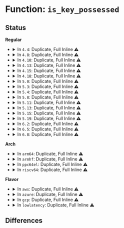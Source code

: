 # Function: <code>is_key_possessed</code>

## Status
<b>Regular</b>
<ul>
<li>
<details>
<summary>In <code>4.4</code>: Duplicate, Full Inline ⚠️</summary>

**Collision:** Static Duplication

**Inline:** Full

**Transformation:** False

**Instances:**

```
In security/keys/key.c (0)
Location: include/linux/key.h:124
Inline: True
```
```
In security/keys/keyring.c (0)
Location: include/linux/key.h:124
Inline: True
```
```
In security/keys/keyctl.c (0)
Location: include/linux/key.h:124
Inline: True
```
```
In security/keys/permission.c (0)
Location: include/linux/key.h:124
Inline: True
```
</details>
</li>
<li>
<details>
<summary>In <code>4.8</code>: Duplicate, Full Inline ⚠️</summary>

**Collision:** Static Duplication

**Inline:** Full

**Transformation:** False

**Instances:**

```
In security/keys/key.c (ffffffff8136547e)
Location: include/linux/key.h:124
Inline: True
Inline callers:
  - security/keys/key.c:key_create_or_update
```
```
In security/keys/keyring.c (ffffffff813665a9)
Location: include/linux/key.h:124
Inline: True
Inline callers:
  - security/keys/keyring.c:find_key_to_update
  - security/keys/keyring.c:keyring_search_aux
```
```
In security/keys/keyctl.c (0)
Location: include/linux/key.h:124
Inline: True
```
```
In security/keys/permission.c (0)
Location: include/linux/key.h:124
Inline: True
```
</details>
</li>
<li>
<details>
<summary>In <code>4.10</code>: Duplicate, Full Inline ⚠️</summary>

**Collision:** Static Duplication

**Inline:** Full

**Transformation:** False

**Instances:**

```
In security/keys/key.c (ffffffff8137bc9e)
Location: include/linux/key.h:124
Inline: True
Inline callers:
  - security/keys/key.c:key_create_or_update
```
```
In security/keys/keyring.c (ffffffff8137cdc9)
Location: include/linux/key.h:124
Inline: True
Inline callers:
  - security/keys/keyring.c:find_key_to_update
  - security/keys/keyring.c:keyring_search_aux
```
```
In security/keys/keyctl.c (0)
Location: include/linux/key.h:124
Inline: True
```
```
In security/keys/permission.c (0)
Location: include/linux/key.h:124
Inline: True
```
</details>
</li>
<li>
<details>
<summary>In <code>4.13</code>: Duplicate, Full Inline ⚠️</summary>

**Collision:** Static Duplication

**Inline:** Full

**Transformation:** False

**Instances:**

```
In security/keys/key.c (ffffffff8138f875)
Location: include/linux/key.h:125
Inline: True
Inline callers:
  - security/keys/key.c:key_create_or_update
```
```
In security/keys/keyring.c (ffffffff81390b49)
Location: include/linux/key.h:125
Inline: True
Inline callers:
  - security/keys/keyring.c:find_key_to_update
  - security/keys/keyring.c:keyring_search_aux
```
```
In security/keys/keyctl.c (0)
Location: include/linux/key.h:125
Inline: True
```
```
In security/keys/permission.c (0)
Location: include/linux/key.h:125
Inline: True
```
</details>
</li>
<li>
<details>
<summary>In <code>4.15</code>: Duplicate, Full Inline ⚠️</summary>

**Collision:** Static Duplication

**Inline:** Full

**Transformation:** False

**Instances:**

```
In security/keys/key.c (ffffffff813b4de4)
Location: include/linux/key.h:126
Inline: True
Inline callers:
  - security/keys/key.c:key_create_or_update
```
```
In security/keys/keyring.c (ffffffff813b60f2)
Location: include/linux/key.h:126
Inline: True
Inline callers:
  - security/keys/keyring.c:find_key_to_update
  - security/keys/keyring.c:keyring_search_aux
```
```
In security/keys/keyctl.c (0)
Location: include/linux/key.h:126
Inline: True
```
```
In security/keys/permission.c (0)
Location: include/linux/key.h:126
Inline: True
```
</details>
</li>
<li>
<details>
<summary>In <code>4.18</code>: Duplicate, Full Inline ⚠️</summary>

**Collision:** Static Duplication

**Inline:** Full

**Transformation:** False

**Instances:**

```
In security/keys/key.c (0)
Location: include/linux/key.h:126
Inline: True
```
```
In security/keys/keyring.c (ffffffff813e6766)
Location: include/linux/key.h:126
Inline: True
Inline callers:
  - security/keys/keyring.c:keyring_search_aux
```
```
In security/keys/keyctl.c (ffffffff813e7f92)
Location: include/linux/key.h:126
Inline: True
Inline callers:
  - security/keys/keyctl.c:keyctl_read_key
```
```
In security/keys/permission.c (ffffffff813e913f)
Location: include/linux/key.h:126
Inline: True
Inline callers:
  - security/keys/permission.c:key_task_permission
```
</details>
</li>
<li>
<details>
<summary>In <code>5.0</code>: Duplicate, Full Inline ⚠️</summary>

**Collision:** Static Duplication

**Inline:** Full

**Transformation:** False

**Instances:**

```
In security/keys/key.c (0)
Location: include/linux/key.h:126
Inline: True
```
```
In security/keys/keyring.c (ffffffff81400f56)
Location: include/linux/key.h:126
Inline: True
Inline callers:
  - security/keys/keyring.c:keyring_search_aux
```
```
In security/keys/keyctl.c (ffffffff81402792)
Location: include/linux/key.h:126
Inline: True
Inline callers:
  - security/keys/keyctl.c:keyctl_read_key
```
```
In security/keys/permission.c (ffffffff81403b6f)
Location: include/linux/key.h:126
Inline: True
Inline callers:
  - security/keys/permission.c:key_task_permission
```
</details>
</li>
<li>
<details>
<summary>In <code>5.3</code>: Duplicate, Full Inline ⚠️</summary>

**Collision:** Static Duplication

**Inline:** Full

**Transformation:** False

**Instances:**

```
In security/keys/key.c (0)
Location: include/linux/key.h:143
Inline: True
```
```
In security/keys/keyring.c (ffffffff8142d786)
Location: include/linux/key.h:143
Inline: True
Inline callers:
  - security/keys/keyring.c:keyring_search_rcu
```
```
In security/keys/keyctl.c (ffffffff8142f3e2)
Location: include/linux/key.h:143
Inline: True
Inline callers:
  - security/keys/keyctl.c:keyctl_read_key
```
```
In security/keys/permission.c (ffffffff814307d9)
Location: include/linux/key.h:143
Inline: True
Inline callers:
  - security/keys/permission.c:key_task_permission
```
</details>
</li>
<li>
<details>
<summary>In <code>5.4</code>: Duplicate, Full Inline ⚠️</summary>

**Collision:** Static Duplication

**Inline:** Full

**Transformation:** False

**Instances:**

```
In security/keys/key.c (0)
Location: include/linux/key.h:143
Inline: True
```
```
In security/keys/keyring.c (ffffffff814474d6)
Location: include/linux/key.h:143
Inline: True
Inline callers:
  - security/keys/keyring.c:keyring_search_rcu
```
```
In security/keys/keyctl.c (ffffffff81449142)
Location: include/linux/key.h:143
Inline: True
Inline callers:
  - security/keys/keyctl.c:keyctl_read_key
```
```
In security/keys/permission.c (ffffffff8144a539)
Location: include/linux/key.h:143
Inline: True
Inline callers:
  - security/keys/permission.c:key_task_permission
```
</details>
</li>
<li>
<details>
<summary>In <code>5.8</code>: Duplicate, Full Inline ⚠️</summary>

**Collision:** Static Duplication

**Inline:** Full

**Transformation:** False

**Instances:**

```
In security/keys/key.c (0)
Location: include/linux/key.h:160
Inline: True
```
```
In security/keys/keyring.c (ffffffff81498c26)
Location: include/linux/key.h:160
Inline: True
Inline callers:
  - security/keys/keyring.c:keyring_search_rcu
```
```
In security/keys/keyctl.c (ffffffff8149a821)
Location: include/linux/key.h:160
Inline: True
Inline callers:
  - security/keys/keyctl.c:keyctl_read_key
```
```
In security/keys/permission.c (ffffffff8149c079)
Location: include/linux/key.h:160
Inline: True
Inline callers:
  - security/keys/permission.c:key_task_permission
```
</details>
</li>
<li>
<details>
<summary>In <code>5.11</code>: Duplicate, Full Inline ⚠️</summary>

**Collision:** Static Duplication

**Inline:** Full

**Transformation:** False

**Instances:**

```
In security/keys/key.c (0)
Location: include/linux/key.h:160
Inline: True
```
```
In security/keys/keyring.c (ffffffff814b6696)
Location: include/linux/key.h:160
Inline: True
Inline callers:
  - security/keys/keyring.c:keyring_search_rcu
```
```
In security/keys/keyctl.c (ffffffff814b8451)
Location: include/linux/key.h:160
Inline: True
Inline callers:
  - security/keys/keyctl.c:keyctl_read_key
```
```
In security/keys/permission.c (ffffffff814b9b19)
Location: include/linux/key.h:160
Inline: True
Inline callers:
  - security/keys/permission.c:key_task_permission
```
</details>
</li>
<li>
<details>
<summary>In <code>5.13</code>: Duplicate, Full Inline ⚠️</summary>

**Collision:** Static Duplication

**Inline:** Full

**Transformation:** False

**Instances:**

```
In security/keys/key.c (0)
Location: include/linux/key.h:160
Inline: True
```
```
In security/keys/keyring.c (ffffffff814bc4e6)
Location: include/linux/key.h:160
Inline: True
Inline callers:
  - security/keys/keyring.c:keyring_search_rcu
```
```
In security/keys/keyctl.c (ffffffff814be2c1)
Location: include/linux/key.h:160
Inline: True
Inline callers:
  - security/keys/keyctl.c:keyctl_read_key
```
```
In security/keys/permission.c (ffffffff814bf999)
Location: include/linux/key.h:160
Inline: True
Inline callers:
  - security/keys/permission.c:key_task_permission
```
</details>
</li>
<li>
<details>
<summary>In <code>5.15</code>: Duplicate, Full Inline ⚠️</summary>

**Collision:** Static Duplication

**Inline:** Full

**Transformation:** False

**Instances:**

```
In security/keys/key.c (0)
Location: include/linux/key.h:160
Inline: True
```
```
In security/keys/keyring.c (ffffffff81514f06)
Location: include/linux/key.h:160
Inline: True
Inline callers:
  - security/keys/keyring.c:keyring_search_rcu
```
```
In security/keys/keyctl.c (ffffffff81516ce1)
Location: include/linux/key.h:160
Inline: True
Inline callers:
  - security/keys/keyctl.c:keyctl_read_key
```
```
In security/keys/permission.c (ffffffff815183b9)
Location: include/linux/key.h:160
Inline: True
Inline callers:
  - security/keys/permission.c:key_task_permission
```
</details>
</li>
<li>
<details>
<summary>In <code>5.19</code>: Duplicate, Full Inline ⚠️</summary>

**Collision:** Static Duplication

**Inline:** Full

**Transformation:** False

**Instances:**

```
In security/keys/key.c (0)
Location: include/linux/key.h:160
Inline: True
```
```
In security/keys/keyring.c (ffffffff815a7676)
Location: include/linux/key.h:160
Inline: True
Inline callers:
  - security/keys/keyring.c:keyring_search_rcu
```
```
In security/keys/keyctl.c (ffffffff815a961a)
Location: include/linux/key.h:160
Inline: True
Inline callers:
  - security/keys/keyctl.c:keyctl_read_key
```
```
In security/keys/permission.c (ffffffff815aaedf)
Location: include/linux/key.h:160
Inline: True
Inline callers:
  - security/keys/permission.c:key_task_permission
```
</details>
</li>
<li>
<details>
<summary>In <code>6.2</code>: Duplicate, Full Inline ⚠️</summary>

**Collision:** Static Duplication

**Inline:** Full

**Transformation:** False

**Instances:**

```
In security/keys/key.c (0)
Location: include/linux/key.h:166
Inline: True
```
```
In security/keys/keyring.c (ffffffff816516a6)
Location: include/linux/key.h:166
Inline: True
Inline callers:
  - security/keys/keyring.c:keyring_search_rcu
```
```
In security/keys/keyctl.c (ffffffff8165386a)
Location: include/linux/key.h:166
Inline: True
Inline callers:
  - security/keys/keyctl.c:keyctl_read_key
```
```
In security/keys/permission.c (ffffffff8165528f)
Location: include/linux/key.h:166
Inline: True
Inline callers:
  - security/keys/permission.c:key_task_permission
```
</details>
</li>
<li>
<details>
<summary>In <code>6.5</code>: Duplicate, Full Inline ⚠️</summary>

**Collision:** Static Duplication

**Inline:** Full

**Transformation:** False

**Instances:**

```
In security/keys/key.c (0)
Location: include/linux/key.h:166
Inline: True
```
```
In security/keys/keyring.c (ffffffff81689f56)
Location: include/linux/key.h:166
Inline: True
Inline callers:
  - security/keys/keyring.c:keyring_search_rcu
```
```
In security/keys/keyctl.c (ffffffff8168c07a)
Location: include/linux/key.h:166
Inline: True
Inline callers:
  - security/keys/keyctl.c:keyctl_read_key
```
```
In security/keys/permission.c (ffffffff8168dad7)
Location: include/linux/key.h:166
Inline: True
Inline callers:
  - security/keys/permission.c:key_task_permission
```
</details>
</li>
<li>
<details>
<summary>In <code>6.8</code>: Duplicate, Full Inline ⚠️</summary>

**Collision:** Static Duplication

**Inline:** Full

**Transformation:** False

**Instances:**

```
In security/keys/key.c (0)
Location: include/linux/key.h:166
Inline: True
```
```
In security/keys/keyring.c (ffffffff816c6456)
Location: include/linux/key.h:166
Inline: True
Inline callers:
  - security/keys/keyring.c:keyring_search_rcu
```
```
In security/keys/keyctl.c (ffffffff816c857a)
Location: include/linux/key.h:166
Inline: True
Inline callers:
  - security/keys/keyctl.c:keyctl_read_key
```
```
In security/keys/permission.c (ffffffff816ca027)
Location: include/linux/key.h:166
Inline: True
Inline callers:
  - security/keys/permission.c:key_task_permission
```
</details>
</li>
</ul>
<b>Arch</b>
<ul>
<li>
<details>
<summary>In <code>arm64</code>: Duplicate, Full Inline ⚠️</summary>

**Collision:** Static Duplication

**Inline:** Full

**Transformation:** False

**Instances:**

```
In security/keys/key.c (0)
Location: include/linux/key.h:143
Inline: True
```
```
In security/keys/keyring.c (ffff800010530cb0)
Location: include/linux/key.h:143
Inline: True
Inline callers:
  - security/keys/keyring.c:keyring_search_rcu
```
```
In security/keys/keyctl.c (ffff800010532c68)
Location: include/linux/key.h:143
Inline: True
Inline callers:
  - security/keys/keyctl.c:keyctl_read_key
```
```
In security/keys/permission.c (ffff8000105341a4)
Location: include/linux/key.h:143
Inline: True
Inline callers:
  - security/keys/permission.c:key_task_permission
```
</details>
</li>
<li>
<details>
<summary>In <code>armhf</code>: Duplicate, Full Inline ⚠️</summary>

**Collision:** Static Duplication

**Inline:** Full

**Transformation:** False

**Instances:**

```
In security/keys/key.c (0)
Location: include/linux/key.h:143
Inline: True
```
```
In security/keys/keyring.c (c06e8b24)
Location: include/linux/key.h:143
Inline: True
Inline callers:
  - security/keys/keyring.c:keyring_search_rcu
```
```
In security/keys/keyctl.c (c06ea580)
Location: include/linux/key.h:143
Inline: True
Inline callers:
  - security/keys/keyctl.c:keyctl_read_key
```
```
In security/keys/permission.c (c06eb8a8)
Location: include/linux/key.h:143
Inline: True
Inline callers:
  - security/keys/permission.c:key_task_permission
```
</details>
</li>
<li>
<details>
<summary>In <code>ppc64el</code>: Duplicate, Full Inline ⚠️</summary>

**Collision:** Static Duplication

**Inline:** Full

**Transformation:** False

**Instances:**

```
In security/keys/key.c (0)
Location: include/linux/key.h:143
Inline: True
```
```
In security/keys/keyring.c (c00000000067df10)
Location: include/linux/key.h:143
Inline: True
Inline callers:
  - security/keys/keyring.c:keyring_search_rcu
```
```
In security/keys/keyctl.c (c0000000006806b0)
Location: include/linux/key.h:143
Inline: True
Inline callers:
  - security/keys/keyctl.c:keyctl_read_key
```
```
In security/keys/permission.c (c00000000068218c)
Location: include/linux/key.h:143
Inline: True
Inline callers:
  - security/keys/permission.c:key_task_permission
```
</details>
</li>
<li>
<details>
<summary>In <code>riscv64</code>: Duplicate, Full Inline ⚠️</summary>

**Collision:** Static Duplication

**Inline:** Full

**Transformation:** False

**Instances:**

```
In security/keys/key.c (0)
Location: include/linux/key.h:143
Inline: True
```
```
In security/keys/keyring.c (ffffffe000391e06)
Location: include/linux/key.h:143
Inline: True
Inline callers:
  - security/keys/keyring.c:keyring_search_rcu
```
```
In security/keys/keyctl.c (ffffffe00039344a)
Location: include/linux/key.h:143
Inline: True
Inline callers:
  - security/keys/keyctl.c:keyctl_read_key
```
```
In security/keys/permission.c (ffffffe000394400)
Location: include/linux/key.h:143
Inline: True
Inline callers:
  - security/keys/permission.c:key_task_permission
```
</details>
</li>
</ul>
<b>Flavor</b>
<ul>
<li>
<details>
<summary>In <code>aws</code>: Duplicate, Full Inline ⚠️</summary>

**Collision:** Static Duplication

**Inline:** Full

**Transformation:** False

**Instances:**

```
In security/keys/key.c (0)
Location: include/linux/key.h:143
Inline: True
```
```
In security/keys/keyring.c (ffffffff8143fab6)
Location: include/linux/key.h:143
Inline: True
Inline callers:
  - security/keys/keyring.c:keyring_search_rcu
```
```
In security/keys/keyctl.c (ffffffff81441722)
Location: include/linux/key.h:143
Inline: True
Inline callers:
  - security/keys/keyctl.c:keyctl_read_key
```
```
In security/keys/permission.c (ffffffff81442b19)
Location: include/linux/key.h:143
Inline: True
Inline callers:
  - security/keys/permission.c:key_task_permission
```
</details>
</li>
<li>
<details>
<summary>In <code>azure</code>: Duplicate, Full Inline ⚠️</summary>

**Collision:** Static Duplication

**Inline:** Full

**Transformation:** False

**Instances:**

```
In security/keys/key.c (0)
Location: include/linux/key.h:143
Inline: True
```
```
In security/keys/keyring.c (ffffffff81430526)
Location: include/linux/key.h:143
Inline: True
Inline callers:
  - security/keys/keyring.c:keyring_search_rcu
```
```
In security/keys/keyctl.c (ffffffff81432192)
Location: include/linux/key.h:143
Inline: True
Inline callers:
  - security/keys/keyctl.c:keyctl_read_key
```
```
In security/keys/permission.c (ffffffff81433569)
Location: include/linux/key.h:143
Inline: True
Inline callers:
  - security/keys/permission.c:key_task_permission
```
</details>
</li>
<li>
<details>
<summary>In <code>gcp</code>: Duplicate, Full Inline ⚠️</summary>

**Collision:** Static Duplication

**Inline:** Full

**Transformation:** False

**Instances:**

```
In security/keys/key.c (0)
Location: include/linux/key.h:143
Inline: True
```
```
In security/keys/keyring.c (ffffffff8143bc56)
Location: include/linux/key.h:143
Inline: True
Inline callers:
  - security/keys/keyring.c:keyring_search_rcu
```
```
In security/keys/keyctl.c (ffffffff8143d8c2)
Location: include/linux/key.h:143
Inline: True
Inline callers:
  - security/keys/keyctl.c:keyctl_read_key
```
```
In security/keys/permission.c (ffffffff8143ecb9)
Location: include/linux/key.h:143
Inline: True
Inline callers:
  - security/keys/permission.c:key_task_permission
```
</details>
</li>
<li>
<details>
<summary>In <code>lowlatency</code>: Duplicate, Full Inline ⚠️</summary>

**Collision:** Static Duplication

**Inline:** Full

**Transformation:** False

**Instances:**

```
In security/keys/key.c (0)
Location: include/linux/key.h:143
Inline: True
```
```
In security/keys/keyring.c (ffffffff81452dc6)
Location: include/linux/key.h:143
Inline: True
Inline callers:
  - security/keys/keyring.c:keyring_search_rcu
```
```
In security/keys/keyctl.c (ffffffff81454a52)
Location: include/linux/key.h:143
Inline: True
Inline callers:
  - security/keys/keyctl.c:keyctl_read_key
```
```
In security/keys/permission.c (ffffffff81455e69)
Location: include/linux/key.h:143
Inline: True
Inline callers:
  - security/keys/permission.c:key_task_permission
```
</details>
</li>
</ul>

## Differences
